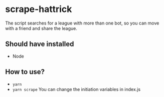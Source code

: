 # scrape-hattrick

The script searches for a league with more than one bot, so you can move with a friend and share the league.

## Should have installed

- Node

## How to use?

- `yarn`
- `yarn scrape`
  You can change the initiation variables in index.js
